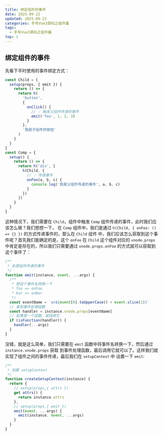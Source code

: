```yaml
---
title: 绑定组件的事件
date: 2025-09-22
updated: 2025-09-22
categories: 手写Vue3源码之组件篇
tags:
  - 手写Vue3源码之组件篇
top: 1
---
```


## 绑定组件的事件
先看下平时使用的事件绑定方式：
```javascript
const Child = {
  setup(props, { emit }) {
    return () => {
      return h(
        'button',
        {
          onClick() {
            // 💡 触发父组件传递的事件
            emit('foo', 1, 2, 3)
          }
        },
        '我是子组件的按钮'
      )
    }
  }
}
const Comp = {
  setup() {
    return () => {
      return h('div', [
        h(Child, {
          // 💡 传递事件
          onFoo(a, b, c) {
            console.log('我是父组件传递的事件', a, b, c)
          }
        })
      ])
    }
  }
}
```
这种情况下，我们需要在 `Child`，组件中触发 `Comp` 组件传递的事件，此时我们应该怎么做？我们想想一下，
在 `Comp` 组件中，我们是通过 `h(Child, { onFoo: () => {} })` 的方式传递事件的，那么在 `Child` 组件
中，我们应该怎么获取到这个事件呢？首先我们能确定的是，这个 `onFoo` 在 `Child` 这个组件对应的
`vnode.props` 中肯定是存在的，所以我们只需要通过 `vnode.props.onFoo` 的方式就可以获取到这个事件了：
```javascript
/**
 * 处理组件传递的事件
 */
function emit(instance, event, ...args) {
  /**
   * 把这个事件名转换一下
   * foo => onFoo
   * bar => onBar
   */
  const eventName = `on${event[0].toUpperCase() + event.slice(1)}`
  // 拿到事件处理函数
  const handler = instance.vnode.props[eventName]
  // 如果是一个函数，就调用它
  if (isFunction(handler)) {
    handler(...args)
  }
}
```
没错，就是这么简单，我们只需要在 `emit` 函数中将事件名转换一下，然后通过 `instance.vnode.props` 获取
到事件处理函数，最后调用它就可以了。这样我们就实现了组件之间的事件传递，最后我们在 `setupContext` 中
设置一下 `emit`:
```javascript
/**
 * 创建 setupContext
 */
function createSetupContext(instance) {
  return {
    // setup(props,{ attrs })
    get attrs() {
      return instance.attrs
    },
    // setup(props,{ emit })
    emit(event, ...args) {
      emit(instance, event, ...args)
    }
  }
}
```
